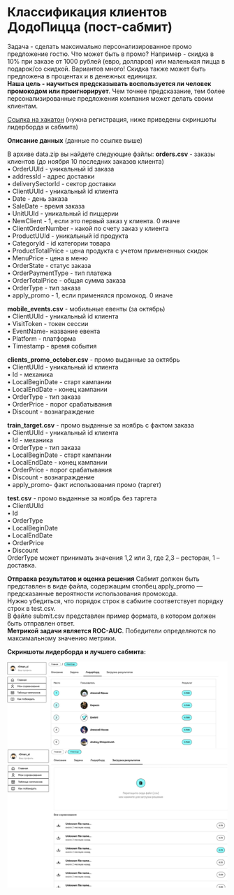 # Классификация клиентов ДодоПицца (пост-сабмит)

Задача - сделать максимально персонализированное промо предложение гостю. Что может быть в промо? Например - скидка в 10% при заказе от 1000 рублей (евро, долларов) или маленькая пицца в подарок/со скидкой. Вариантов много! Скидка также может быть предложена в процентах и в денежных единицах.  
**Наша цель - научиться предсказывать воспользуется ли человек промокодом или проигнорирует**. Чем точнее предсказание, тем более персонализированные предложения компания может делать своим клиентам.   

[Ссылка на хакатон](https://datasecrets.ru/hackathons/7?aspect=overview) (нужна регистрация, ниже приведены скриншоты лидерборда и сабмита)

**Описание данных** 
(данные по ссылке выше)

В архиве data.zip вы найдете следующие файлы:
**orders.csv** - заказы клиентов (до ноября 10 последних заказов клиента)  
•	OrderUUId - уникальный id заказа  
•	addressId - адрес доставки  
•	deliverySectorId - сектор доставки  
•	ClientUUId - уникальный id клиента  
•	Date - день заказа  
•	SaleDate - время заказа  
•	UnitUUId - уникальный id пиццерии  
•	NewClient - 1, если это первый заказ у клиента. 0 иначе  
•	ClientOrderNumber - какой по счету заказ у клиента  
•	ProductUUId - уникальный id продукта  
•	CategoryId - id категории товара  
•	ProductTotalPrice - цена продукта с учетом примененных скидок  
•	MenuPrice - цена в меню  
•	OrderState - статус заказа  
•	OrderPaymentType - тип платежа  
•	OrderTotalPrice - общая сумма заказа  
•	OrderType - тип заказа  
•	apply_promo - 1, если применялся промокод. 0 иначе  

**mobile_events.csv** - мобильные евенты (за октябрь)  
•	ClientUUId - уникальный id клиента  
•	VisitToken - токен сессии  
•	EventName- название евента  
•	Platform - платформа  
•	Timestamp - время события  

**clients_promo_october.csv** - промо выданные за октябрь  
•	ClientUUId - уникальный id клиента  
•	Id - механика  
•	LocalBeginDate - старт кампании  
•	LocalEndDate - конец кампании  
•	OrderType - тип заказа  
•	OrderPrice - порог срабатывания  
•	Discount - вознаграждение  

**train_target.csv** - промо выданные за ноябрь с фактом заказа  
•	ClientUUId - уникальный id клиента  
•	Id - механика  
•	OrderType - тип заказа  
•	LocalBeginDate - старт кампании  
•	LocalEndDate - конец кампании  
•	OrderPrice - порог срабатывания  
•	Discount - вознаграждение  
•	apply_promo- факт использования промо (таргет)  

**test.csv** - промо выданные за ноябрь без таргета  
•	ClientUUId  
•	Id  
•	OrderType  
•	LocalBeginDate  
•	LocalEndDate  
•	OrderPrice  
•	Discount  
OrderType может принимать значения 1,2 или 3, где 2,3 – ресторан, 1 – доставка.   

**Отправка результатов и оценка решения**
Cабмит должен быть представлен в виде файла, содержащим столбец apply_promo — предсказанные вероятности использования промокода.   
Нужно убедиться, что порядок строк в сабмите соответствует порядку строк в test.csv.   
В файле submit.csv представлен пример формата, в котором должен быть отправлен ответ.   
**Метрикой задачи является ROC-AUC**. Победители определяются по максимальному значению метрики.  

**Скриншоты лидерборда и лучшего сабмита:**
  
![**Скриншот лидерборда**](images/leaderboard.png)
![**Скриншот сабмита**](images/my_metric.png)